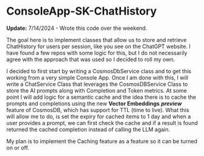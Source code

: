 # ConsoleApp-SK-ChatHistory
**Update:** 7/14/2024 - Wrote this code over the weekend.

The goal here is to implement classes that allow us to store and retrieve ChatHistory for users per session, like you see on the ChatGPT website.   I have found a few repos with some logic for this, but I do not necessarily agree with the approach that was used so I decided to roll my own.

I decided to first start by writing a CosmosDbService class and to get this working from a very simple Console App.  Once I am done with this, I will write a ChatService Class that leverages the CosmosDBService Class to store the AI prompts along with Completion and Token metrics.  At some point I will add logic for a semantic cache and the idea there is to cache the prompts and completions using the new **Vector Embeddings** ***preview*** feature of CosmosDB, which has support for TTL (time to live).  What this will allow me to do, is set the expiry for cached items to 1 day and when a user provides a prompt, we can first check the cache and if a result is found returned the cached completion instead of calling the LLM again.

My plan is to implement the Caching feature as a feature so it can be turned on or off. 
 
